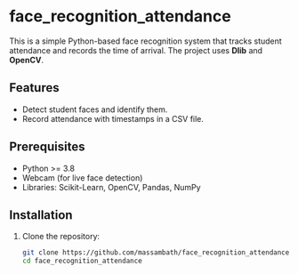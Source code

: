 # face_recognition_attendance
This is a simple Python-based face recognition system that tracks student attendance and records the time of arrival. The project uses **Dlib** and **OpenCV**.

## Features
- Detect student faces and identify them.
- Record attendance with timestamps in a CSV file.

## Prerequisites
- Python >= 3.8
- Webcam (for live face detection)
- Libraries: Scikit-Learn, OpenCV, Pandas, NumPy

## Installation
1. Clone the repository:
   ```bash
   git clone https://github.com/massambath/face_recognition_attendance.git
   cd face_recognition_attendance
